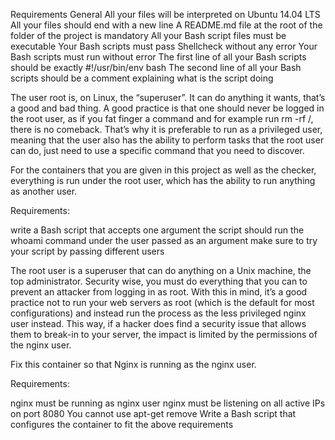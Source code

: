 Requirements
General
All your files will be interpreted on Ubuntu 14.04 LTS
All your files should end with a new line
A README.md file at the root of the folder of the project is mandatory
All your Bash script files must be executable
Your Bash scripts must pass Shellcheck without any error
Your Bash scripts must run without error
The first line of all your Bash scripts should be exactly #!/usr/bin/env bash
The second line of all your Bash scripts should be a comment explaining what is the script doing

The user root is, on Linux, the “superuser”. It can do anything it wants, that’s a good and bad thing. A good practice is that one should never be logged in the root user, as if you fat finger a command and for example run rm -rf /, there is no comeback. That’s why it is preferable to run as a privileged user, meaning that the user also has the ability to perform tasks that the root user can do, just need to use a specific command that you need to discover.

For the containers that you are given in this project as well as the checker, everything is run under the root user, which has the ability to run anything as another user.

Requirements:

write a Bash script that accepts one argument
the script should run the whoami command under the user passed as an argument
make sure to try your script by passing different users

The root user is a superuser that can do anything on a Unix machine, the top administrator. Security wise, you must do everything that you can to prevent an attacker from logging in as root. With this in mind, it’s a good practice not to run your web servers as root (which is the default for most configurations) and instead run the process as the less privileged nginx user instead. This way, if a hacker does find a security issue that allows them to break-in to your server, the impact is limited by the permissions of the nginx user.

Fix this container so that Nginx is running as the nginx user.

Requirements:

nginx must be running as nginx user
nginx must be listening on all active IPs on port 8080
You cannot use apt-get remove
Write a Bash script that configures the container to fit the above requirements